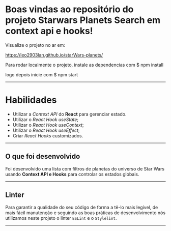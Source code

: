 
# Boas vindas ao repositório do projeto Starwars Planets Search em context api e hooks!

Visualize o projeto no ar em:

https://leo2903lan.github.io/starWars-planets/

Para rodar localmente o projeto, instale as dependencias com 
$ npm  install

logo depois inicie com
$ npm start

---

# Habilidades

* Utilizar a _Context API_ do **React** para gerenciar estado.
* Utilizar o _React Hook useState_;
* Utilizar o _React Hook useContext_;
* Utilizar o _React Hook useEffect_;
* Criar _React Hooks_ customizados.

---


## O que foi desenvolvido

Foi desenvolvido uma lista com filtros de planetas do universo de Star Wars usando **Context API e Hooks** para controlar os estados globais.

---

## Linter

Para garantir a qualidade do seu código de forma a tê-lo mais legível, de mais fácil manutenção e seguindo as boas práticas de desenvolvimento nós utilizamos neste projeto o linter `ESLint` e o `Stylelint`.

---

